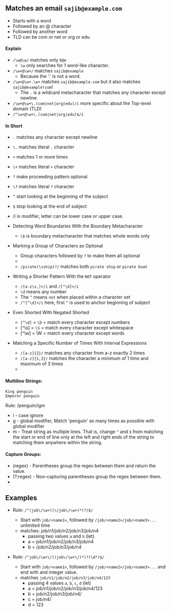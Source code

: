 ## Matches an email `sajib@example.com`
- Starts with a word
- Followed by an @ character
- Followed by another word
- TLD can be com or net or org or edu

#### Explain
- `/\w@\w/` matches only `b@e`
   - `\w` only searches for 1 word-like character.
- `/\w+@\w+/` matches `sajib@example`
    - Because the '.' is not a word.
- `/\w+@\w+.\w+` matches `sajib@example.com` but it also matches `sajib@example!com`!
    - The `.` is a wildcard metacharacter that matches any character except newline.
- `/\w+@\w+\.(com|net|org|edu)/i` more specific about the Top-level domain (TLD)
- `/^\w+@\w+\.(com|net|org|edu)$/i` 

#### In Short 
- `.` matches any character except newline
- `\.` matches literal `.` character
- `+` matches 1 or more times
- `\+` matches literal `+` character
- `?` make proceeding pattern optional
- `\?` matches literal `?` character
- `^` start looking at the beginning of the subject
- `$` stop looking at the end of subject 
- /i is modifier, letter can be lower case or upper case.
 
- Detecting Word Boundaries With the Boundary Metacharacter
    - `\b` is boundary metacharacter that matches whole words only
- Marking a Group of Characters as Optional
    - Group characters followed by `?` to make them all optional
    - 
    - `/pirate(\sship)?/` matches both `pirate ship` or `pirate boat`
- Writing a Shorter Pattern With the `NOT` operator
    - `/[a-z\s,]+/i` and `/[^\d]+/i`
    - `\d` means any number
    - The `^` means `not` when placed within a character set
    - `/^[^\d]+/i` here, first `^` is used to anchor beginning of subject
- Even Shorted With Negated Shorted
     - `[^\d]` = `\D` = match every character except numbers
     - [^\s] = `\S` = match every character except whitespace
     - [^\w] = \W = match every character except words
- Matching a Specific Number of Times With Interval Expressions
    - `/[a-z]{2}/` matches any character from a-z exactly 2 times
    - `/[a-z]{1,3}/` matches the character a minimum of 1 time and maximum of 3 times
    - 
#### Multiline Strings:
```
King penguin
Emperor penguin
```
Rule: /penguin/igm

- i - case ignore
- g - global modifier, Match 'penguin' as many times as possible with global modifier
- m - Treat string as multiple lines. That is, change `^` and `$` from matching the start or end of line 
  only at the left and right ends of the string to matching them anywhere within the string.

#### Capture Groups:
- (regex) - Parentheses group the regex between them and return the value.
- (?:regex) - Non-capturing parentheses group the regex between them.
- 

## Examples
- Rule: `/^(job\/\w+((\/job\/\w+)*)?)$/`
    - Start with `job/<name1>`, followed by `/job/<name2>/job/<name3>...` unlimited time
    - matches: job/n1/job/n2/job/n3/job/n4
        - passing two values `a` and `b` (let).
        - a = job/n1/job/n2/job/n3/job/n4
        - b = /job/n2/job/n3/job/n4
        
- Rule: `/^job\/\w+\/((job\/\w+\/)*)?(\d*)$/`
    - Start with `job/<name1>`, followed by `/job/<name2>/job/<name3>...` and end with and integer value.
    - matches `job/n1/job/n2/job/n3/job/n4/123`
        - passing 4 values `a`, `b`, `c`, `d` (let)
        - a = job/n1/job/n2/job/n3/job/n4/123
        - b = job/n2/job/n3/job/n4/
        - c = job/n4/
        - d = 123

                            

























